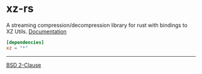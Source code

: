 xz-rs
========

A streaming compression/decompression library for rust with bindings to XZ
Utils. [Documentation][]

```toml
[dependencies]
xz = "*"
```

--------

[BSD 2-Clause](LICENSE.md)

[Documentation]: http://simnalamburt.github.io/xz-rs
